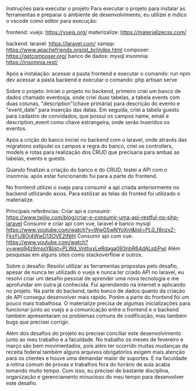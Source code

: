 Instruções para executar o projeto
Para executar o projeto para instalar as ferramentas e preparar o ambiente de desenvolvimento, eu utilizei e indico o vscode como editor para execução:

frontend:
vuejs: https://vuejs.org/
materizalize: https://materializecss.com/

backend:
laravel: https://laravel.com/
xampp: https://www.apachefriends.org/pt_br/index.html
composer: https://getcomposer.org/
banco de dados: mysql
insomnia: https://insomnia.rest/

Após a instalação:
acessar a pasta frontend e executar o comando: run npm dev
acessar a pasta backend e executar o comando: php artisan serve

Sobre o projeto:
Iniciei o projeto no backend, primeiro criei um banco de dados chamado eventosja, onde criei duas tabelas, a tabela events com duas colunas, "description"(chave primária) para descrição do evento e "event_date" para inserção das datas. Em seguida, criei a tabela guests para cadastro de convidados, que possui os campos name, email e description_event como chave estrangeira, onde serão inseridos os eventos. 

Após a crição do banco iniciei no backend com o laravel, onde através das migrations estipulei os campos e regra do banco, criei os controllers, models e rotas para realização dos CRUD que precisaria para ambas as tabelas, events e guests.
 
Quando finalizei a criação do banco e do CRUD, testei a API com o insomnia, após estar funcionando fui para a parte do frontend.

No frontend utilizei o vuejs para consumir a api criada anteriormente no backend utilizando axios. Para estilizar as telas do fronted foi utilizado o materialize.

Principais referências:
Criar api e consumir: https://www.twilio.com/blog/criar-e-consumir-uma-api-restful-no-php-laravel
Consumir e criar api com vue, laravel e banco mysql: https://www.youtube.com/watch?v=WwG5wNYoXnI&list=PL0_f8nzxZ-FksYjJ8Oj4WwD13OVE2tNiH
Consumir api com vue: https://www.youtube.com/watch?v=wwq94z8mssY&list=PLWd_VnthxxLeRdaga093nbR64dALpbPwI
Além pesquisas em alguns sites como stackoverflow e outros.


Sobre o desafio:
Resolvi utilizar as ferramentas propostas pelo desafio, apesar de nunca ter utilizado o vuejs e nunca ter criado API no laravel, eu resolvi criar um desafio pessoal de aprender uma nova tecnologia e me aprofundar em outra já conhecida. Fui aprendendo na internet e aplicando no projeto. 
Na parte do backend, tanto banco de dados quanto da criação de API consegui desenvolver mais rápido. Porém a parte do frontend foi um pouco mais trabalhosa. O materialize precisa de algumas inicializações para funcionar junto ao vuejs e a comunicação entre o frontend e o backend também apresentaram os problemas comuns de codificação, mas também bugs que precisei corrigir.

Além dos desafios do projeto eu precisei conciliar este desenvolvimento junto ao meu trabalho e a faculdade. No trabalho os meses de fevereiro e março são bem movimentados, pois além ter ocorrido muitas mudanças da receita federal também alguns arquivos obrigatórios exigem mais atenção para os clientes e houve uma demandar maior de suportes. E na faculdade a rotina comum de provas e trabalhos fora do horário de aula acaba tomando muito tempo. Com isso, eu precisei de bastante disciplina, organização e gerenciamento minucioso do meu tempo para desenvolver este desafio. 